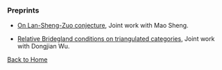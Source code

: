 ### Preprints
* [On Lan-Sheng-Zuo conjecture](https://arxiv.org/abs/2505.15142#), Joint work with Mao Sheng. 

* [Relative Bridegland conditions on triangulated categories](https://arxiv.org/abs/2411.01502), Joint work with Dongjian Wu.

[Back to Home](/index.md)
